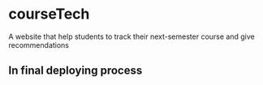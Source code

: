 # courseTech
A website that help students to track their next-semester course and give recommendations


## In final deploying process
